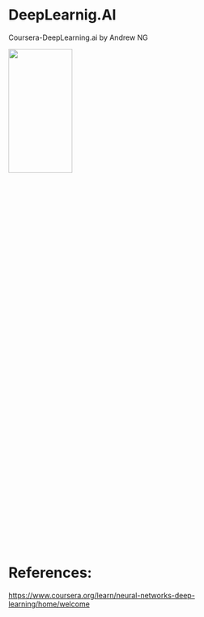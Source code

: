 # DeepLearnig.AI
Coursera-DeepLearning.ai by Andrew NG 

<IMG src='https://camo.githubusercontent.com/2efb826ed92f78f3d2bcbc4b401973610d8ec065/687474703a2f2f692e696d6775722e636f6d2f6a74374a7a52642e706e67' width=50% height=25%><P>


# References:

https://www.coursera.org/learn/neural-networks-deep-learning/home/welcome
